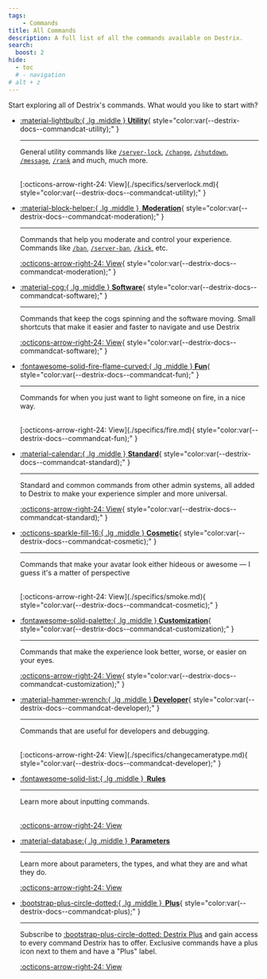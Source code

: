 ```yaml
---
tags:
    - Commands
title: All Commands
description: A full list of all the commands available on Destrix.
search:
  boost: 2
hide:
  - toc
  # - navigation
# alt + z
---
```

<!-- Destrix has a lot of new and exciting commands, this is a large list of what those commands are and what they do, by category. -->

Start exploring all of Destrix's commands. What would you like to start with?

<div class="grid cards" markdown>

<!-- -   <span style="display:inline; margin:0px; margin-block: 0px; color: #FFF !important">[:material-lightbulb:{ .lg .middle } __Utility__](./specifics/serverlock.md)</span> -->
-   [:material-lightbulb:{ .lg .middle } __Utility__](./specifics/serverlock.md){ style="color:var(--destrix-docs--commandcat-utility);" }

    ---

    General utility commands like [`/server-lock`](./specifics/serverlock.md), [`/change`](./specifics/change.md), [`/shutdown`](./specifics/shutdown.md), [`/message`](./specifics/message.md), [`/rank`](./specifics/rank.md) and much, much more.
    
    <br>
    [:octicons-arrow-right-24: View](./specifics/serverlock.md){ style="color:var(--destrix-docs--commandcat-utility);" }

-   [:material-block-helper:{ .lg .middle }&thinsp; __Moderation__](./specifics/ban.md){ style="color:var(--destrix-docs--commandcat-moderation);" }

    ---

    Commands that help you moderate and control your experience. Commands like [`/ban`](./specifics/ban.md), [`/server-ban`](./specifics/sban.md), [`/kick`](./specifics/kick.md), etc.

    [:octicons-arrow-right-24: View](./specifics/ban.md){ style="color:var(--destrix-docs--commandcat-moderation);" }

-   [:material-cog:{ .lg .middle } __Software__](./specifics/about.md){ style="color:var(--destrix-docs--commandcat-software);" }

    ---

    Commands that keep the cogs spinning and the software moving. Small shortcuts that make it easier and faster to navigate and use Destrix

    [:octicons-arrow-right-24: View](./specifics/about.md){ style="color:var(--destrix-docs--commandcat-software);" }

-   [:fontawesome-solid-fire-flame-curved:{ .lg .middle } __Fun__](./specifics/fire.md){ style="color:var(--destrix-docs--commandcat-fun);" }

    ---

    Commands for when you just want to light someone on fire, in a nice way.

    <br>
    [:octicons-arrow-right-24: View](./specifics/fire.md){ style="color:var(--destrix-docs--commandcat-fun);" }

-   [:material-calendar:{ .lg .middle } __Standard__](./specifics/fly.md){ style="color:var(--destrix-docs--commandcat-standard);" }

    ---

    Standard and common commands from other admin systems, all added to Destrix to make your experience simpler and more universal.

    [:octicons-arrow-right-24: View](./specifics/fly.md){ style="color:var(--destrix-docs--commandcat-standard);" }

-   [:octicons-sparkle-fill-16:{ .lg .middle } __Cosmetic__](./specifics/smoke.md){ style="color:var(--destrix-docs--commandcat-cosmetic);" }

    ---

    Commands that make your avatar look either hideous or awesome — I guess it's a matter of perspective

    <br>
    [:octicons-arrow-right-24: View](./specifics/smoke.md){ style="color:var(--destrix-docs--commandcat-cosmetic);" }

-   [:fontawesome-solid-palette:{ .lg .middle } __Customization__](./specifics/change-bloom.md){ style="color:var(--destrix-docs--commandcat-customization);" }

    ---

    Commands that make the experience look better, worse, or easier on your eyes.

    [:octicons-arrow-right-24: View](./specifics/change-bloom.md){ style="color:var(--destrix-docs--commandcat-customization);" }

-   [:material-hammer-wrench:{ .lg .middle } __Developer__](./specifics/change-camera-type.md){ style="color:var(--destrix-docs--commandcat-developer);" }

    ---

    Commands that are useful for developers and debugging.

    <br>
    [:octicons-arrow-right-24: View](./specifics/changecameratype.md){ style="color:var(--destrix-docs--commandcat-developer);" }

-   [:fontawesome-solid-list:{ .lg .middle }&thinsp; __Rules__](./rules.md)

    ---
    Learn more about inputting commands.
    <br><br>

    [:octicons-arrow-right-24: View](./rules.md)

-   [:material-database:{ .lg .middle }&thinsp; __Parameters__](./parameters.md)

    ---

    Learn more about parameters, the types, and what they are and what they do.

    [:octicons-arrow-right-24: View](./parameters.md)

</div>

<div class="grid cards plus-highlight-grid-container" markdown>

  -   [:bootstrap-plus-circle-dotted:{ .lg .middle }&thinsp; __Plus__](?plus){ style="color:var(--destrix-docs--commandcat-plus);" }

      ---

      Subscribe to [:bootstrap-plus-circle-dotted: Destrix Plus](?plus) and gain access to every command Destrix has to offer. Exclusive commands have a plus icon next to them and have a "Plus" label.

      [:octicons-arrow-right-24: View](?plus)
</div>

<!-- | Command                                                 | Arguments     	| Category 	| Description                                                               	| Default Permission Level             	|
|:-------------------------------------------------------	|---------------	|:----------:	|:---------------------------------------------------------------------------	|:--------------------------------------:	|
| [/shutdown](./specifics/fshutdown)                                             	| _None_        	| Utility  	| Shuts down the current server.                                            	| <p style="text-align: center;">3</p> 	|
| /fshutdown <strong style = "color: #000;">\*</strong> 	| _None_        	| Utility  	| Shuts down the current server in 3 seconds or less.                       	| <p style="text-align: center;">4</p> 	|
| /serverlock, /slock                                   	| rank : number 	| Utility  	| Locks the current server from anyone trying to join below the rank given. 	| <p style="text-align: center;">4</p> 	|
| /tempserverlock, /tslock                                   	| rank : number, time : number 	| Utility  	| Locks the current server from anyone trying to join below the rank given. 	| <p style="text-align: center;">4</p> 	|
| /view, /spectate, /watch | player : player | Utility | Spectate a player. | <p style="text-align: center;">0</p> |
| <p style="color: rgb(255,255,255)">/reloadmap</p> /reloadworkspace | _None_ | Utility | Reloads the workspace. | <p style="text-align: center;">5</p> | -->

<!-- | Command | Parameters  | Category | Summary | Default Permission Level
| :--- | :---: | :---: | :--- | :---:
| [:material-block-helper: /ban](/Commands/specifics/ban) | _Player : player_, _Reason : string_, _Moderator Note : string_ | Utility | Ban a player. | 1 |

:fontawesome-solid-circle-info: This page takes a while to create, for now you can check the sidebar for all the commands. -->